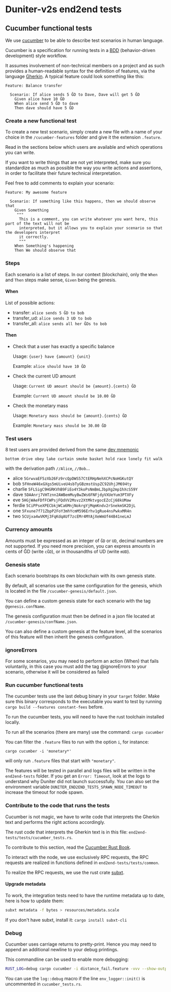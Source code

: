 # Duniter-v2s end2end tests

## Cucumber functional tests

We use [cucumber] to be able to describe test scenarios in human language.

Cucumber is a specification for running tests in a [BDD] (behavior-driven development) style
workflow.

It assumes involvement of non-technical members on a project and as such provides a human-readable
syntax for the definition of features, via the language [Gherkin]. A typical feature could look
something like this:

```gherkin
Feature: Balance transfer

  Scenario: If alice sends 5 ĞD to Dave, Dave will get 5 ĞD
    Given alice have 10 ĞD
    When alice send 5 ĞD to dave
    Then dave should have 5 ĞD
```

### Create a new functional test

To create a new test scenario, simply create a new file with a name of your choice in the
`/cucumber-features` folder and give it the extension `.feature`.

Read in the sections below which users are available and which operations you can write.

If you want to write things that are not yet interpreted, make sure you standardize as much as
possible the way you write actions and assertions, in order to facilitate their future technical
interpretation.

Feel free to add comments to explain your scenario:

```gherkin
Feature: My awesome feature

  Scenario: If something like this happens, then we should observe that
    Given Something
     """
      This is a comment, you can write whatever you want here, this part of the text will not be
      interpreted, but it allows you to explain your scenario so that the developers interpret
      it correctly.
      """
    When Something's happening
    Then We should observe that
```

### Steps

Each scenario is a list of steps. In our context (blockchain), only the `When` and `Then` steps make sense, `Given` being the genesis.

#### When

List of possible actions:

- transfer: `alice sends 5 ĞD to bob`
- transfer_ud: `alice sends 3 UD to bob`
- transfer_all: `alice sends all her ĞDs to bob`

#### Then

-  Check that a user has exactly a specific balance

    Usage: `{user} have {amount} {unit}`

    Example: `alice should have 10 ĞD`

-  Check the current UD amount

    Usage: `Current UD amount should be {amount}.{cents} ĞD`

    Example: `Current UD amount should be 10.00 ĞD`

-  Check the monetary mass

    Usage: `Monetary mass should be {amount}.{cents} ĞD`

    Example: `Monetary mass should be 30.00 ĞD`

### Test users

8 test users are provided derived from the same [dev mnemonic](https://docs.substrate.io/v3/getting-started/glossary/#dev-phrase)

```
bottom drive obey lake curtain smoke basket hold race lonely fit walk
```

with the derivation path `//Alice`, `//Bob`...

- alice `5GrwvaEF5zXb26Fz9rcQpDWS57CtERHpNehXCPcNoHGKutQY`
- bob `5FHneW46xGXgs5mUiveU4sbTyGBzmstUspZC92UhjJM694ty`
- charlie `5FLSigC9HGRKVhB9FiEo4Y3koPsNmBmLJbpXg2mp1hXcS59Y`
- dave `5DAAnrj7VHTznn2AWBemMuyBwZWs6FNFjdyVXUeYum3PTXFy`
- eve `5HGjWAeFDfFCWPsjFQdVV2Msvz2XtMktvgocEZcCj68kUMaw`
- ferdie `5CiPPseXPECbkjWCa6MnjNokrgYjMqmKndv2rSnekmSK2DjL`
- one `5Fxune7f71ZbpP2FoY3mhYcmM596Erhv1gRue4nsPwkxMR4n`
- two `5CUjxa4wVKMj3FqKdqAUf7zcEMr4MYAjXeWmUf44B41neLmJ`

### Currency amounts

Amounts must be expressed as an integer of `ĞD` or `UD`, decimal numbers are not supported.
If you need more precision, you can express amounts in cents of ĞD (write `cĞD`), or in thousandths
of UD (write `mUD`).

### Genesis state

Each scenario bootstraps its own blockchain with its own genesis state.

By default, all scenarios use the same configuration for the genesis, which is located in the file
`/cucumber-genesis/default.json`.

You can define a custom genesis state for each scenario with the tag `@genesis.confName`.

The genesis configuration must then be defined in a json file located at
`/cucumber-genesis/confName.json`.

You can also define a custom genesis at the feature level, all the scenarios of this feature will
then inherit the genesis configuration.

### ignoreErrors

For some scenarios, you may need to perform an action (When) that fails voluntarily, in this case you must add the tag @ignoreErrors to your scenario, otherwise it will be considered as failed

### Run cucumber functional tests

The cucumber tests use the last debug binary in your `target` folder. Make sure this binary corresponds to the executable you want to test by running `cargo build --features constant-fees` before.

To run the cucumber tests, you will need to have the rust toolchain installed locally.

To run all the scenarios (there are many) use the command: `cargo cucumber`

You can filter the `.feature` files to run with the option `i`, for instance:

```
cargo cucumber -i 'monetary*'
```

will only run `.feature` files that start with `"monetary"`.

The features will be tested in parallel and logs files will be written in the `end2end-tests` folder.
If you get an `Error: Timeout`, look at the logs to understand why Duniter did not launch successfully. You can also set the environment variable `DUNITER_END2END_TESTS_SPAWN_NODE_TIMEOUT` to increase the timeout for node spawn.

### Contribute to the code that runs the tests

Cucumber is not magic, we have to write code that interprets the Gherkin text and performs the right
actions accordingly.

The rust code that interprets the Gherkin text is in this file:
`end2end-tests/tests/cucumber_tests.rs`.

To contribute to this section, read the [Cucumber Rust Book].

To interact with the node, we use exclusively RPC requests, the RPC requests are realized in
functions defined in `end2end-tests/tests/common`.

To realize the RPC requests, we use the rust crate [subxt](https://github.com/paritytech/subxt).

#### Upgrade metadata

To work, the integration tests need to have the runtime metadata up to date, here is how to update
them:

```bash
subxt metadata -f bytes > resources/metadata.scale
```

If you don't have subxt, install it: `cargo install subxt-cli`

### Debug

Cucumber uses carriage returns to pretty-print.
Hence you may need to append an additional newline to your debug printings.

This commandline can be used to enable more debugging:

```bash
RUST_LOG=debug cargo cucumber -i distance_fail.feature -vvv --show-output
```

You can use the `log::debug` macro if the line `env_logger::init()` is uncommented in `cucumber_tests.rs`.

[BDD]: https://en.wikipedia.org/wiki/Behavior-driven_development
[cucumber]: https://cucumber.io/
[Cucumber Rust Book]: https://cucumber-rs.github.io/cucumber/current/writing/index.html
[Gherkin]: https://cucumber.io/docs/gherkin/reference
